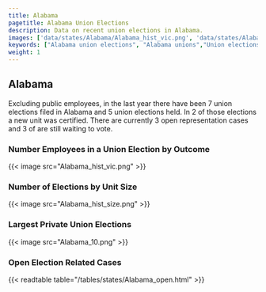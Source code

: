 ```yaml
---
title: Alabama
pagetitle: Alabama Union Elections
description: Data on recent union elections in Alabama.
images: ['data/states/Alabama/Alabama_hist_vic.png', 'data/states/Alabama/Alabama_hist_size.png', 'data/states/Alabama/Alabama_10.png']
keywords: ["Alabama union elections", "Alabama unions","Union elections"]
weight: 1
---
```

##  Alabama

Excluding public employees, in the last year there have been 7 union elections filed in Alabama and 5 union elections held. In 2 of those elections a new unit was certified. There are currently 3 open representation cases and 3 of are still waiting to vote.

### Number Employees in a Union Election by Outcome
{{< image src="Alabama_hist_vic.png" >}}

### Number of Elections by Unit Size
{{< image src="Alabama_hist_size.png" >}}

### Largest Private Union Elections
{{< image src="Alabama_10.png" >}}

### Open Election Related Cases
{{< readtable table="/tables/states/Alabama_open.html" >}}

